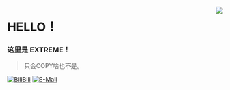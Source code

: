 <a href="#"><img align="right" src="https://github-readme-stats.vercel.app/api?username=alex3236&show_icons=true&icon_color=66ccff&title_color=66ccff&include_all_commits_disable=false&custom_title=Github%20Stats&count_private=true&layout=compact"></a>

# HELLO！

### 这里是 EXTREME！

> 只会COPY啥也不是。

[![BiliBili](https://img.shields.io/badge/-EXTREME-ST-00a1d6?style=flat-square&logo=bilibili&logoColor=fff)](https://space.bilibili.com/497981273)
[![E-Mail](https://img.shields.io/badge/-extremest.top/zh-cn-168de2?style=flat-square&logo=mail.ru&logoColor=white&labelColor=168de2)](extremest.top/zh-cn)


